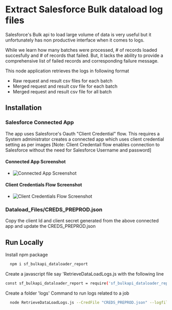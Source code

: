 
# Extract Salesforce Bulk dataload log files
Salesforce's Bulk api to load large volume of data is very useful but it unfortunately has non productive interface when it comes to logs.

While we learn how many batches were processed, # of records loaded succesfully and # of records that failed. But, it lacks the ability to provide a comprehensive list of failed records and corresponding failure message.

This node application retrieves the logs in following format
- Raw request and result csv files for each batch
- Merged request and result csv file for each batch
- Merged request and result csv file for all batch

## Installation

### Salesforce Connected App

The app uses Salesforce's Oauth "Client Credential" flow.
This requires a System administrator creates a connected app which uses client credential setting as per images
[Note: Client Credentail flow enables connection to Salesforce without the need for Salesforce Username and password]

#### Connected App Screenshot
- ![Connected App Screenshot](https://d259t2jj6zp7qm.cloudfront.net/images/20230328082158/image-46-1795x1000.png)

#### Client Credentials Flow Screenshot
- ![Client Credentials Flow Screenshot](https://d259t2jj6zp7qm.cloudfront.net/images/20230328082306/image-48.png)

### Dataload_Files/CREDS_PREPROD.json
Copy the client Id and client secret generated from the above connected app and update the CREDS_PREPROD.json

## Run Locally

Install npm package

```bash
  npm i sf_bulkapi_dataloader_report
```

Create a javascript file say 'RetrieveDataLoadLogs.js with the following line
```bash
const sf_bulkapi_dataloader_report = require('sf_bulkapi_dataloader_report');
```


Create a folder 'logs'
Command to run logs related to a job
```bash
  node RetrieveDataLoadLogs.js --CredFile "CREDS_PREPROD.json" --logfile "./logs/" --jobId "750F400000ABJeb"
```
